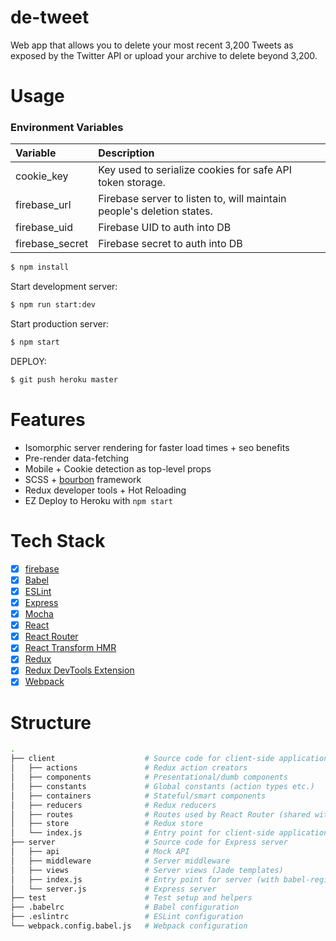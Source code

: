 <!-- 
<p align="center">
  <img src="https://raw.githubusercontent.com/Art404/de-tweet/master/de-tweet.png" />
</p>
-->

# de-tweet

Web app that allows you to delete your most recent 3,200 Tweets as exposed by the Twitter API or upload your archive to delete beyond 3,200.

# Usage

### Environment Variables

Variable | Description
:------- | :----------
cookie\_key | Key used to serialize cookies for safe API token storage.
firebase\_url | Firebase server to listen to, will maintain people's deletion states.
firebase\_uid | Firebase UID to auth into DB
firebase\_secret | Firebase secret to auth into DB


```bash
$ npm install
```

Start development server:

```bash
$ npm run start:dev
```

Start production server:

```bash
$ npm start
```

DEPLOY:

```bash
$ git push heroku master
```

# Features

- Isomorphic server rendering for faster load times + seo benefits
- Pre-render data-fetching
- Mobile + Cookie detection as top-level props 
- SCSS + [bourbon](http://bourbon.io) framework
- Redux developer tools + Hot Reloading 
- EZ Deploy to Heroku with `npm start`

# Tech Stack

- [x] [firebase](https://firebase.com/)
- [x] [Babel](https://babeljs.io/)
- [x] [ESLint](http://eslint.org/)
- [x] [Express](http://expressjs.com/)
- [x] [Mocha](https://mochajs.org/)
- [x] [React](http://facebook.github.io/react/)
- [x] [React Router](https://github.com/reactjs/react-router)
- [x] [React Transform HMR](https://github.com/gaearon/react-transform-hmr)
- [x] [Redux](http://redux.js.org/)
- [x] [Redux DevTools Extension](https://github.com/zalmoxisus/redux-devtools-extension)
- [x] [Webpack](https://webpack.github.io)

# Structure

```bash
.
├── client                    # Source code for client-side application
│   ├── actions               # Redux action creators
│   ├── components            # Presentational/dumb components
│   ├── constants             # Global constants (action types etc.)
│   ├── containers            # Stateful/smart components
│   ├── reducers              # Redux reducers
│   ├── routes                # Routes used by React Router (shared with server)
│   ├── store                 # Redux store
│   └── index.js              # Entry point for client-side application
├── server                    # Source code for Express server
│   ├── api                   # Mock API
│   ├── middleware            # Server middleware
│   ├── views                 # Server views (Jade templates)
│   ├── index.js              # Entry point for server (with babel-register etc.)
│   └── server.js             # Express server
├── test                      # Test setup and helpers
├── .babelrc                  # Babel configuration
├── .eslintrc                 # ESLint configuration
└── webpack.config.babel.js   # Webpack configuration
```

